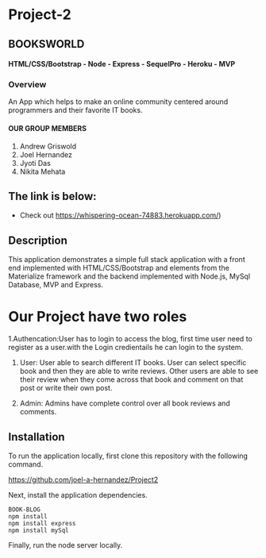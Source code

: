 # Project-2
 ## BOOKSWORLD
#### HTML/CSS/Bootstrap - Node - Express - SequelPro - Heroku - MVP

### Overview

An App which helps to make an online community centered around programmers and their 
favorite IT books.
  
  #### OUR GROUP MEMBERS
  
  1. Andrew Griswold 
  2. Joel Hernandez 
  3. Jyoti Das
  4. Nikita Mehata
  
  ## The link is below:

* Check out https://whispering-ocean-74883.herokuapp.com/)


## Description

This application demonstrates a simple full stack application with a front end implemented with HTML/CSS/Bootstrap and elements from the Materialize framework and the backend implemented with Node.js, MySql Database, MVP and Express.

# Our Project have two roles
1.Authencation:User has to login to access the blog, first time user need to register as a user.with the Login credientails he can login to the system.
1. User: User able to search different IT books. User can select specific book and then they are able to write reviews. Other users are able to see their review when they come across that book and comment on that post or write their own post.

2.  Admin: Admins have complete control over all book reviews and comments. 


## Installation

To run the application locally, first clone this repository with the following command.

  https://github.com/joel-a-hernandez/Project2
	
Next, install the application dependencies.

	BOOK-BLOG
	npm install
	npm install express
	npm install mySql
	
Finally, run the node server locally.

